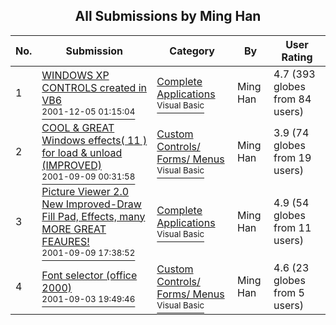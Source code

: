 ﻿<div align="center">

## All Submissions by Ming Han

</div>

No.  | Submission | Category | By   | User Rating
---- | ---------- | -------- | ---- | -----------
1 | [WINDOWS XP CONTROLS created in VB6<br /><sup>2001-12-05 01:15:04</sup>](https://github.com/Planet-Source-Code/ming-han-windows-xp-controls-created-in-vb6__1-28804) | [Complete Applications<br /><sup>Visual Basic</sup>](../ByCategory/complete-applications__1-27.md) | Ming Han | 4.7 (393 globes from 84 users)
2 | [COOL & GREAT Windows effects\( 11 \) for load & unload \(IMPROVED\)<br /><sup>2001-09-09 00:31:58</sup>](https://github.com/Planet-Source-Code/ming-han-cool-great-windows-effects-11-for-load-unload-improved__1-27047) | [Custom Controls/ Forms/  Menus<br /><sup>Visual Basic</sup>](../ByCategory/custom-controls-forms-menus__1-4.md) | Ming Han | 3.9 (74 globes from 19 users)
3 | [Picture Viewer 2\.0  New Improved\-Draw Fill Pad, Effects, many MORE GREAT FEAURES\!<br /><sup>2001-09-09 17:38:52</sup>](https://github.com/Planet-Source-Code/ming-han-picture-viewer-2-0-new-improved-draw-fill-pad-effects-many-more-great-feaures__1-27099) | [Complete Applications<br /><sup>Visual Basic</sup>](../ByCategory/complete-applications__1-27.md) | Ming Han | 4.9 (54 globes from 11 users)
4 | [Font selector \(office 2000\)<br /><sup>2001-09-03 19:49:46</sup>](https://github.com/Planet-Source-Code/ming-han-font-selector-office-2000__1-26932) | [Custom Controls/ Forms/  Menus<br /><sup>Visual Basic</sup>](../ByCategory/custom-controls-forms-menus__1-4.md) | Ming Han | 4.6 (23 globes from 5 users)
